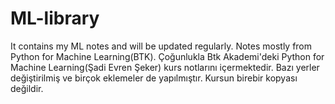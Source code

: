 # ML-library
It contains my ML notes and will be updated regularly. Notes mostly from Python for Machine Learning(BTK).
Çoğunlukla Btk Akademi'deki Python for Machine Learning(Şadi Evren Şeker) kurs notlarını içermektedir. Bazı yerler değiştirilmiş ve birçok eklemeler de yapılmıştır. Kursun birebir kopyası değildir. 
